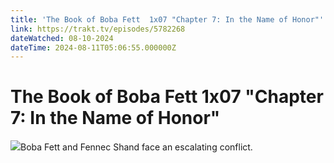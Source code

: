 ```yaml
---
title: 'The Book of Boba Fett  1x07 "Chapter 7: In the Name of Honor"' 
link: https://trakt.tv/episodes/5782268
dateWatched: 08-10-2024
dateTime: 2024-08-11T05:06:55.000000Z
---
```

# The Book of Boba Fett  1x07 "Chapter 7: In the Name of Honor"

![](https://walter-r2.trakt.tv/images/episodes/005/782/268/screenshots/thumb/9410effdfe.jpg)Boba Fett and Fennec Shand face an escalating conflict.